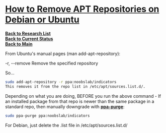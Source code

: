 # **[How to Remove APT Repositories on Debian or Ubuntu](https://unix.stackexchange.com/questions/60595/how-to-undo-sudo-add-apt-repository)**

**[Back to Research List](../../research_list.md)**\
**[Back to Current Status](../../../development/status/weekly/current_status.md)**\
**[Back to Main](../../../README.md)**

From Ubuntu's manual pages (man add-apt-repository):

-r, --remove Remove the specified repository

So...

```bash
sudo add-apt-repository -r ppa:noobslab/indicators
This removes it from the repo list in /etc/apt/sources.list.d/.
```

Depending on what you are doing, BEFORE you run the above command - If an installed package from that repo is newer than the same package in a standard repo, then manually downgrade with **[ppa-purge](https://launchpad.net/~xorg-edgers/+archive/ppa)**:

```bash
sudo ppa-purge ppa:noobslab/indicators
```

For Debian, just delete the .list file in /etc/apt/sources.list.d/